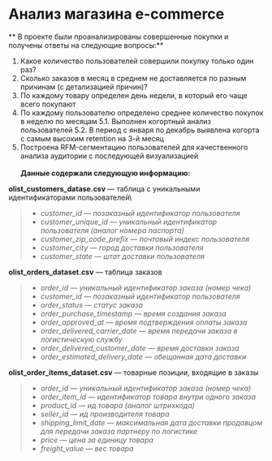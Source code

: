 # Анализ магазина e-commerce
** В проекте были проанализированы совершенные покупки и получены ответы на следующие вопросы:**

1. Какое количество пользователей совершили покупку только один раз? 
2. Сколько заказов в месяц в среднем не доставляется по разным причинам (с детализацией причин)?
3. По каждому товару определен день недели, в который его чаще всего покупают
4. По каждому пользователю определено среднее количество покупок в неделю по месяцам
5.1. Выполнен когортный анализ пользователей
5.2. В период с января по декабрь выявлена когорта с самым высоким retention на 3-й месяц
6. Построена RFM-сегментацию пользователей для качественного анализа аудитории с последующей визуализацией
\
\
**Данные содержали следующую информацию:**
 
**olist_customers_datase.csv** — таблица с уникальными идентификаторами пользователей\
> - *customer_id — позаказный идентификатор пользователя*
>- *customer_unique_id —  уникальный идентификатор пользователя  (аналог номера паспорта)*
>- *customer_zip_code_prefix —  почтовый индекс пользователя*
>- *customer_city —  город доставки пользователя*
>- *customer_state —  штат доставки пользователя*

**olist_orders_dataset.csv** —  таблица заказов
> - *order_id —  уникальный идентификатор заказа (номер чека)*
>- *customer_id —  позаказный идентификатор пользователя*
>- *order_status —  статус заказа*
>- *order_purchase_timestamp —  время создания заказа*
>- *order_approved_at —  время подтверждения оплаты заказа*
>- *order_delivered_carrier_date —  время передачи заказа в логистическую службу*
>- *order_delivered_customer_date —  время доставки заказа*
>- *order_estimated_delivery_date —  обещанная дата доставки*

**olist_order_items_dataset.csv** —  товарные позиции, входящие в заказы
> - *order_id —  уникальный идентификатор заказа (номер чека)*
> - *order_item_id —  идентификатор товара внутри одного заказа*
> - *product_id —  ид товара (аналог штрихкода)*
> - *seller_id — ид производителя товара*
> - *shipping_limit_date —  максимальная дата доставки продавцом для передачи заказа партнеру по логистике*
> - *price —  цена за единицу товара*
> - *freight_value —  вес товара*
